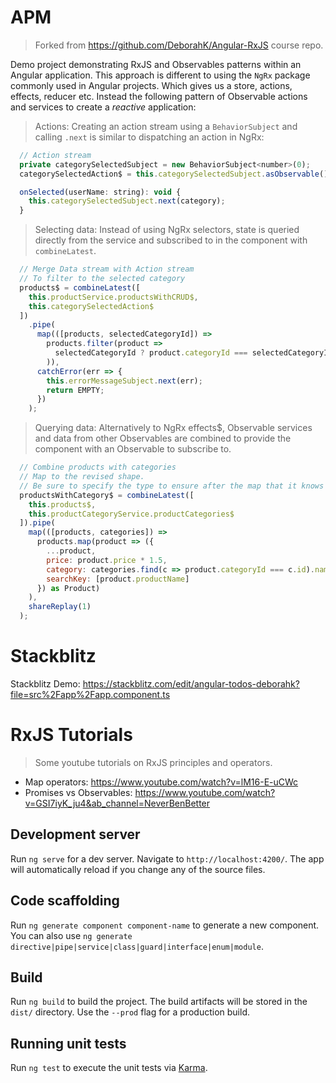 # APM

>Forked from https://github.com/DeborahK/Angular-RxJS course repo.

Demo project demonstrating RxJS and Observables patterns within an Angular application. This approach is different to using the `NgRx` package commonly used in Angular projects. Which gives us a store, actions, effects, reducer etc. Instead the following pattern of Observable actions and services to create a _reactive_ application:

> Actions: Creating an action stream using a `BehaviorSubject` and calling `.next` is similar to dispatching an action in NgRx:

```JavaScript
  // Action stream
  private categorySelectedSubject = new BehaviorSubject<number>(0);
  categorySelectedAction$ = this.categorySelectedSubject.asObservable();

  onSelected(userName: string): void {
    this.categorySelectedSubject.next(category);
  }

```

> Selecting data: Instead of using NgRx selectors, state is queried directly from the service and subscribed to in the component with `combineLatest`. 


```JavaScript
  // Merge Data stream with Action stream
  // To filter to the selected category
  products$ = combineLatest([
    this.productService.productsWithCRUD$,
    this.categorySelectedAction$
  ])
    .pipe(
      map(([products, selectedCategoryId]) =>
        products.filter(product =>
          selectedCategoryId ? product.categoryId === selectedCategoryId : true
        )),
      catchError(err => {
        this.errorMessageSubject.next(err);
        return EMPTY;
      })
    );

```


> Querying data: Alternatively to NgRx effects$, Observable services and data from other Observables
are combined to provide the component with an Observable to subscribe to.

```JavaScript
  // Combine products with categories
  // Map to the revised shape.
  // Be sure to specify the type to ensure after the map that it knows the correct type
  productsWithCategory$ = combineLatest([
    this.products$,
    this.productCategoryService.productCategories$
  ]).pipe(
    map(([products, categories]) =>
      products.map(product => ({
        ...product,
        price: product.price * 1.5,
        category: categories.find(c => product.categoryId === c.id).name,
        searchKey: [product.productName]
      }) as Product)
    ),
    shareReplay(1)
  );

```




# Stackblitz
Stackblitz Demo: https://stackblitz.com/edit/angular-todos-deborahk?file=src%2Fapp%2Fapp.component.ts

# RxJS Tutorials
> Some youtube tutorials on RxJS principles and operators.

 - Map operators: https://www.youtube.com/watch?v=lM16-E-uCWc
 - Promises vs Observables: https://www.youtube.com/watch?v=GSI7iyK_ju4&ab_channel=NeverBenBetter


## Development server

Run `ng serve` for a dev server. Navigate to `http://localhost:4200/`. The app will automatically reload if you change any of the source files.

## Code scaffolding

Run `ng generate component component-name` to generate a new component. You can also use `ng generate directive|pipe|service|class|guard|interface|enum|module`.

## Build

Run `ng build` to build the project. The build artifacts will be stored in the `dist/` directory. Use the `--prod` flag for a production build.

## Running unit tests

Run `ng test` to execute the unit tests via [Karma](https://karma-runner.github.io).




